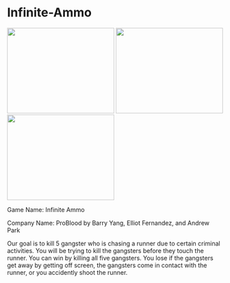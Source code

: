 # Infinite-Ammo
<img src="https://github.com/byang6585/Infinite-Ammo/blob/master/Capture6.PNG" width = "250 " height = "200">
<img src="https://github.com/byang6585/Infinite-Ammo/blob/master/Capture7.PNG" width = "250 " height = "200">
<img src="https://github.com/byang6585/Infinite-Ammo/blob/master/Capture8.PNG" width = "250 " height = "200">
<p> 
Game Name: Infinite Ammo

Company Name: ProBlood by Barry Yang, Elliot Fernandez, and Andrew Park
  
  Our goal is to kill 5 gangster who is chasing a runner due to certain criminal activities. You will be trying to kill the gangsters before they touch the runner. You can win by killing all five gangsters. You lose if the gangsters get away by getting off screen, the gangsters come in contact with the runner, or you accidently shoot the runner.   </p>
